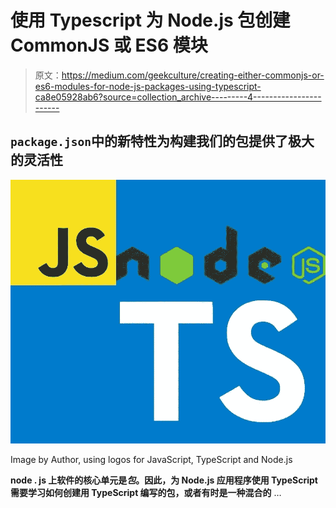 # 使用 Typescript 为 Node.js 包创建 CommonJS 或 ES6 模块

> 原文：<https://medium.com/geekculture/creating-either-commonjs-or-es6-modules-for-node-js-packages-using-typescript-ca8e05928ab6?source=collection_archive---------4----------------------->

## `package.json`中的新特性为构建我们的包提供了极大的灵活性

![](img/c4750e686251775011be493bea436e7b.png)

Image by Author, using logos for JavaScript, TypeScript and Node.js

**node . js 上软件的核心单元是*包*。因此，为 Node.js 应用程序使用 TypeScript 需要学习如何创建用 TypeScript 编写的包，或者有时是一种混合的** …